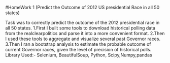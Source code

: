#HomeWork 1 (Predict the Outcome of 2012 US presidential Race in all 50 states)

Task was to correctly predict the outcome of the 2012 presidential race in all 50 states.
1.First I built some tools to download historical polling data from the realclearpolitics and parse it into a more convenient format. 
2.Then I used these tools to aggregate and visualize several past Governor races.
3.Then I ran a bootstrap analysis to estimate the probable outcome of current Governor races, given the level of precision of historical polls.
Library Used:-
Selenium, BeautifulSoup, Python, Scipy,Numpy,pandas
